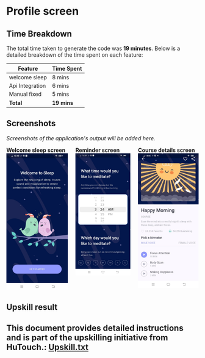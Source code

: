 # Profile screen




## Time Breakdown

The total time taken to generate the code was **19 minutes**. Below is a detailed breakdown of the time spent on each feature:

| **Feature**            | **Time Spent** |
|------------------------|----------------|
| welcome sleep          | 8 mins        |
| Api Integration        | 6 mins        |
| Manual fixed           | 5 mins        |
| **Total**              | **19 mins**   |


## Screenshots

*Screenshots of the application's output will be added here.*

<div style="display: flex; justify-content: space-around; gap: 20px;">
    <div>
        <b>Welcome sleep screen</b>
        <img src="assets/images/welcomesleep.jpg" alt="Welcome sleep screen" width="200"/>
    </div>
    <div>
        <b>Reminder screen</b>
        <img src="assets/images/reminders.jpg" alt="Reminder screen" width="200"/>
    </div>
    <div>
        <b>Course details screen</b>
        <img src="assets/images/coursedetails.jpg" alt="Course details screen.jpg" width="200"/>
    </div>
</div>

## Upskill result

This document provides detailed instructions and is part of the upskilling initiative from HuTouch.: [Upskill.txt](code_review_meditationapp.txt)
---
